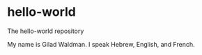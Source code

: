 # hello-world
The hello-world repository

My name is Gilad Waldman. I speak Hebrew, English, and French.
